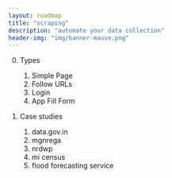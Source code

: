 ```yaml
---
layout: roadmap
title: "scraping"
description: "automate your data collection"
header-img: "img/banner-mauve.png"
---
```

0. Types
   1. Simple Page
   2. Follow URLs
   3. Login
   4. App Fill Form
   
1. Case studies
   1. data.gov.in
   2. mgnrega
   3. nrdwp
   4. mi census
   5. flood forecasting service
   


   

    


